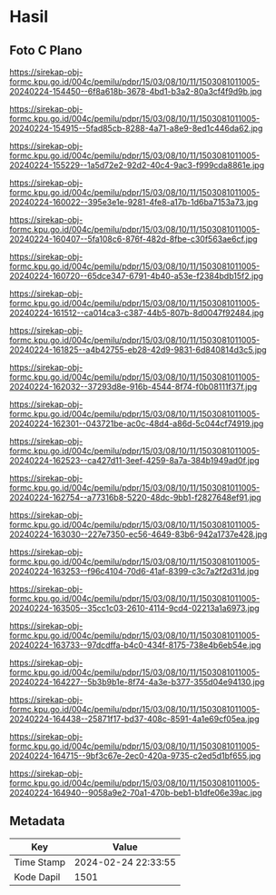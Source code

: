# Hasil

## Foto C Plano

https://sirekap-obj-formc.kpu.go.id/004c/pemilu/pdpr/15/03/08/10/11/1503081011005-20240224-154450--6f8a618b-3678-4bd1-b3a2-80a3cf4f9d9b.jpg

https://sirekap-obj-formc.kpu.go.id/004c/pemilu/pdpr/15/03/08/10/11/1503081011005-20240224-154915--5fad85cb-8288-4a71-a8e9-8ed1c446da62.jpg

https://sirekap-obj-formc.kpu.go.id/004c/pemilu/pdpr/15/03/08/10/11/1503081011005-20240224-155229--1a5d72e2-92d2-40c4-9ac3-f999cda8861e.jpg

https://sirekap-obj-formc.kpu.go.id/004c/pemilu/pdpr/15/03/08/10/11/1503081011005-20240224-160022--395e3e1e-9281-4fe8-a17b-1d6ba7153a73.jpg

https://sirekap-obj-formc.kpu.go.id/004c/pemilu/pdpr/15/03/08/10/11/1503081011005-20240224-160407--5fa108c6-876f-482d-8fbe-c30f563ae6cf.jpg

https://sirekap-obj-formc.kpu.go.id/004c/pemilu/pdpr/15/03/08/10/11/1503081011005-20240224-160720--65dce347-6791-4b40-a53e-f2384bdb15f2.jpg

https://sirekap-obj-formc.kpu.go.id/004c/pemilu/pdpr/15/03/08/10/11/1503081011005-20240224-161512--ca014ca3-c387-44b5-807b-8d0047f92484.jpg

https://sirekap-obj-formc.kpu.go.id/004c/pemilu/pdpr/15/03/08/10/11/1503081011005-20240224-161825--a4b42755-eb28-42d9-9831-6d840814d3c5.jpg

https://sirekap-obj-formc.kpu.go.id/004c/pemilu/pdpr/15/03/08/10/11/1503081011005-20240224-162032--37293d8e-916b-4544-8f74-f0b08111f37f.jpg

https://sirekap-obj-formc.kpu.go.id/004c/pemilu/pdpr/15/03/08/10/11/1503081011005-20240224-162301--043721be-ac0c-48d4-a86d-5c044cf74919.jpg

https://sirekap-obj-formc.kpu.go.id/004c/pemilu/pdpr/15/03/08/10/11/1503081011005-20240224-162523--ca427d11-3eef-4259-8a7a-384b1949ad0f.jpg

https://sirekap-obj-formc.kpu.go.id/004c/pemilu/pdpr/15/03/08/10/11/1503081011005-20240224-162754--a77316b8-5220-48dc-9bb1-f2827648ef91.jpg

https://sirekap-obj-formc.kpu.go.id/004c/pemilu/pdpr/15/03/08/10/11/1503081011005-20240224-163030--227e7350-ec56-4649-83b6-942a1737e428.jpg

https://sirekap-obj-formc.kpu.go.id/004c/pemilu/pdpr/15/03/08/10/11/1503081011005-20240224-163253--f96c4104-70d6-41af-8399-c3c7a2f2d31d.jpg

https://sirekap-obj-formc.kpu.go.id/004c/pemilu/pdpr/15/03/08/10/11/1503081011005-20240224-163505--35cc1c03-2610-4114-9cd4-02213a1a6973.jpg

https://sirekap-obj-formc.kpu.go.id/004c/pemilu/pdpr/15/03/08/10/11/1503081011005-20240224-163733--97dcdffa-b4c0-434f-8175-738e4b6eb54e.jpg

https://sirekap-obj-formc.kpu.go.id/004c/pemilu/pdpr/15/03/08/10/11/1503081011005-20240224-164227--5b3b9b1e-8f74-4a3e-b377-355d04e94130.jpg

https://sirekap-obj-formc.kpu.go.id/004c/pemilu/pdpr/15/03/08/10/11/1503081011005-20240224-164438--25871f17-bd37-408c-8591-4a1e69cf05ea.jpg

https://sirekap-obj-formc.kpu.go.id/004c/pemilu/pdpr/15/03/08/10/11/1503081011005-20240224-164715--9bf3c67e-2ec0-420a-9735-c2ed5d1bf655.jpg

https://sirekap-obj-formc.kpu.go.id/004c/pemilu/pdpr/15/03/08/10/11/1503081011005-20240224-164940--9058a9e2-70a1-470b-beb1-b1dfe06e39ac.jpg


## Metadata

| Key        | Value               |
| ---------- | ------------------- |
| Time Stamp | 2024-02-24 22:33:55 |
| Kode Dapil | 1501                |



